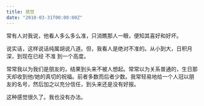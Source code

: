 ```yaml
---
title: 感觉
date: "2010-03-31T00:00:00Z"
---
```


常有人对我说，他看人多么多么准，只消瞧那人一眼，便知其喜好和好坏。

说实话，这样说话纯属胡说八道。但，我看人是绝对不准的。从小到大，日积月深，到现在已经 不准 到一个高度。

常常我以为我们是朋友的，结果到头来不被人想起。常常以为关系普通的，生日那天却收到他/她的真切的祝福。前者多数而后者少数。我常轻易地给一个人冠以朋友的名号，然后加之以充分信任，到头来还是没有好报。

这种感觉很久了。我也没有办法。